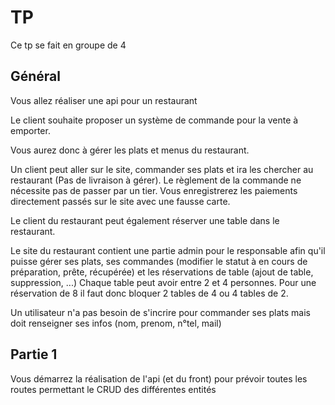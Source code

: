 # TP 
Ce tp se fait en groupe de 4

## Général

Vous allez réaliser une api pour un restaurant

Le client souhaite proposer un système de commande pour la vente à emporter.

Vous aurez donc à gérer les plats et menus du restaurant.

Un client peut aller sur le site, commander ses plats et ira les chercher au restaurant (Pas de livraison à gérer). Le règlement de la commande ne nécessite pas de passer par un tier. Vous enregistrerez les paiements directement passés sur le site avec une fausse carte.

Le client du restaurant peut également réserver une table dans le restaurant.

Le site du restaurant contient une partie admin pour le responsable afin qu'il puisse gérer ses plats, ses commandes (modifier le statut à en cours de préparation, prête, récupérée) et les réservations de table (ajout de table, suppression, ...) Chaque table peut avoir entre 2 et 4 personnes. Pour une réservation de 8 il faut donc bloquer 2 tables de 4 ou 4 tables de 2.

Un utilisateur n'a pas besoin de s'incrire pour commander ses plats mais doit renseigner ses infos (nom, prenom, n°tel, mail)

## Partie 1

Vous démarrez la réalisation de l'api (et du front) pour prévoir toutes les routes permettant le CRUD des différentes entités